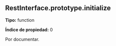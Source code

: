 ## RestInterface.prototype.initialize

**Tipo:** function

**Índice de propiedad:** 0

Por documentar.



